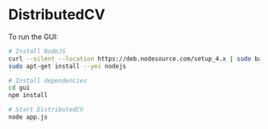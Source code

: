 # DistributedCV

To run the GUI:

```bash
# Install NodeJS
curl --silent --location https://deb.nodesource.com/setup_4.x | sudo bash -
sudo apt-get install --yes nodejs

# Install dependencies
cd gui
npm install

# Start DistributedCV
node app.js
```